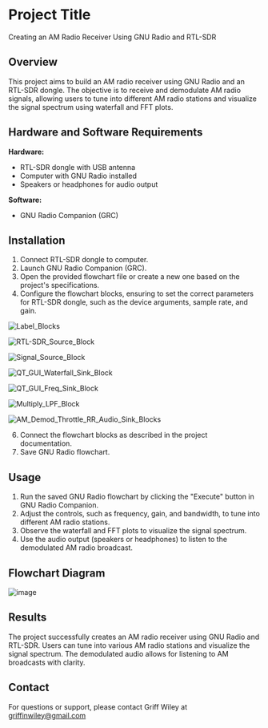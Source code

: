 # Project Title

Creating an AM Radio Receiver Using GNU Radio and RTL-SDR

## Overview

This project aims to build an AM radio receiver using GNU Radio and an RTL-SDR dongle. The objective is to receive and demodulate AM radio signals, allowing users to tune into different AM radio stations and visualize the signal spectrum using waterfall and FFT plots.

## Hardware and Software Requirements

**Hardware:**

- RTL-SDR dongle with USB antenna
- Computer with GNU Radio installed
- Speakers or headphones for audio output

**Software:**

- GNU Radio Companion (GRC)

## Installation

1. Connect RTL-SDR dongle to computer.
2. Launch GNU Radio Companion (GRC).
3. Open the provided flowchart file or create a new one based on the project's specifications.
4. Configure the flowchart blocks, ensuring to set the correct parameters for RTL-SDR dongle, such as the device arguments, sample rate, and gain.

  ![Label_Blocks](https://github.com/griffinwiley/ENEE_4141_Digital_Comms/assets/88199870/03e6ac04-a386-4d8e-bf02-ee4864826612)
  
  ![RTL-SDR_Source_Block](https://github.com/griffinwiley/ENEE_4141_Digital_Comms/assets/88199870/8b3d805a-9495-4e0a-9783-5750801621a6)

  ![Signal_Source_Block](https://github.com/griffinwiley/ENEE_4141_Digital_Comms/assets/88199870/f6a90703-5e0c-4a50-a5ef-451d8c6f8e20)

  ![QT_GUI_Waterfall_Sink_Block](https://github.com/griffinwiley/ENEE_4141_Digital_Comms/assets/88199870/5313f486-55fe-49b1-9f59-57e54eb2e24a)
  
  ![QT_GUI_Freq_Sink_Block](https://github.com/griffinwiley/ENEE_4141_Digital_Comms/assets/88199870/035b0fde-9e60-414c-9358-3f8529930e8d)
  
  ![Multiply_LPF_Block](https://github.com/griffinwiley/ENEE_4141_Digital_Comms/assets/88199870/b71b1549-c48b-413e-8a7f-e68af34c3f26)
  
  ![AM_Demod_Throttle_RR_Audio_Sink_Blocks](https://github.com/griffinwiley/ENEE_4141_Digital_Comms/assets/88199870/fccbb1ec-3ae5-4327-a884-c0ce3df523a6)

6. Connect the flowchart blocks as described in the project documentation.
7. Save GNU Radio flowchart.

## Usage

1. Run the saved GNU Radio flowchart by clicking the "Execute" button in GNU Radio Companion.
2. Adjust the controls, such as frequency, gain, and bandwidth, to tune into different AM radio stations.
3. Observe the waterfall and FFT plots to visualize the signal spectrum.
4. Use the audio output (speakers or headphones) to listen to the demodulated AM radio broadcast.

## Flowchart Diagram

![image](https://github.com/griffinwiley/ENEE_4141_Digital_Comms/assets/88199870/7ba20c8e-309c-49f3-89e9-f4752e1fef4d)

## Results

The project successfully creates an AM radio receiver using GNU Radio and RTL-SDR. Users can tune into various AM radio stations and visualize the signal spectrum. The demodulated audio allows for listening to AM broadcasts with clarity.


## Contact

For questions or support, please contact Griff Wiley at griffinwiley@gmail.com
